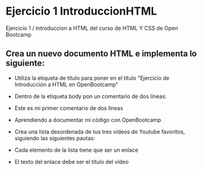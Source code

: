 # Ejercicio 1 IntroduccionHTML
Ejercicio 1 / Introduccion a HTML del curso de HTML Y CSS de Open Bootcamp

## Crea un nuevo documento HTML e implementa lo siguiente:

* Utiliza la etiqueta de título para poner en el título "Ejercicio de Introducción a HTML en OpenBootcamp"

* Dentro de la etiqueta body pon un comentario de dos líneas:

 * Este es mi primer comentario de dos líneas

 * Aprendiendo a documentar mi código con OpenBootcamp

* Crea una lista desordenada de tus tres vídeos de Youtube favoritos, siguiendo las siguientes pautas:

 * Cada elemento de la lista tiene que ser un enlace

 * El texto del enlace debe ser el título del vídeo
